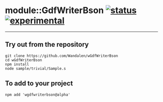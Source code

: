 
# module::GdfWriterBson  [![status](https://github.com/Wandalen/wGdfWriterBson/workflows/publish/badge.svg)](https://github.com/Wandalen/wGdfWriterBson/actions?query=workflow%3Apublish) [![experimental](https://img.shields.io/badge/stability-experimental-orange.svg)](https://github.com/emersion/stability-badges#experimental)

___

## Try out from the repository
```
git clone https://github.com/Wandalen/wGdfWriterBson
cd wGdfWriterBson
npm install
node sample/trivial/Sample.s
```

## To add to your project
```
npm add 'wgdfwriterbson@alpha'
```




